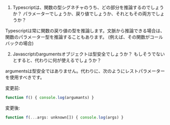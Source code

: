 
1. Typescriptは、関数の型シグネチャのうち、どの部分を推論するのでしょうか？
パラメーターでしょうか、戻り値でしょうか、それともその両方でしょうか？

Typescriptは常に関数の戻り値の型を推論します。文脈から推論できる場合は、関数のパラメーター型を推論することもあります。
(例えば、その関数がコールバックの場合)

2. Javascriptのargumentsオブジェクトは型安全でしょうか？ もしそうでないとすると、代わりに何が使えるでしょうか？

argumentsは型安全ではありません。代わりに、次のようにレストパラメーターを使用すべきです。

変更前:

```js
function f() { console.log(argumants) }
```

変更後:

```js
function f(...args: unknown[]) { console.log(args) } 
```
